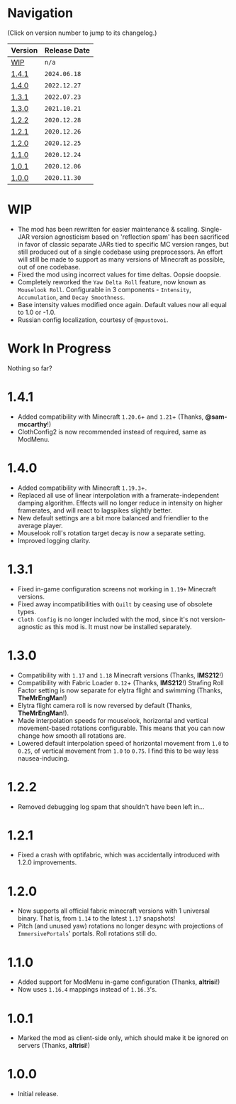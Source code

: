 # Navigation
(Click on version number to jump to its changelog.)

| Version									| Release Date |
| ----------------------------------------- | ------------ |
| [WIP](#wip)                               | `n/a`        |
| [1.4.1](#141)                             | `2024.06.18` |
| [1.4.0](#140)                             | `2022.12.27` |
| [1.3.1](#131)								| `2022.07.23` |
| [1.3.0](#130)								| `2021.10.21` |
| [1.2.2](#122)								| `2020.12.28` |
| [1.2.1](#121)								| `2020.12.26` |
| [1.2.0](#120)								| `2020.12.25` |
| [1.1.0](#110)								| `2020.12.24` |
| [1.0.1](#101)								| `2020.12.06` |
| [1.0.0](#100)								| `2020.11.30` |

# WIP

- The mod has been rewritten for easier maintenance & scaling. Single-JAR version agnosticism based on 'reflection spam' has been sacrificed in favor of classic separate JARs tied to specific MC version ranges, but still produced out of a single codebase using preprocessors. An effort will still be made to support as many versions of Minecraft as possible, out of one codebase.
- Fixed the mod using incorrect values for time deltas. Oopsie doopsie.
- Completely reworked the `Yaw Delta Roll` feature, now known as `Mouselook Roll`. Configurable in 3 components - `Intensity`, `Accumulation`, and `Decay Smoothness`.
- Base intensity values modified once again. Default values now all equal to 1.0 or -1.0.
- Russian config localization, courtesy of `@mpustovoi`.

# Work In Progress
Nothing so far?

# 1.4.1
- Added compatibility with Minecraft `1.20.6`+ and `1.21`+ (Thanks, **@sam-mccarthy**!)
- ClothConfig2 is now recommended instead of required, same as ModMenu.

# 1.4.0

- Added compatibility with Minecraft `1.19.3`+.
- Replaced all use of linear interpolation with a framerate-independent damping algorithm. Effects will no longer reduce in intensity on higher framerates, and will react to lagspikes slightly better.
- New default settings are a bit more balanced and friendlier to the average player.
- Mouselook roll's rotation target decay is now a separate setting.
- Improved logging clarity.

# 1.3.1

- Fixed in-game configuration screens not working in `1.19+` Minecraft versions.
- Fixed away incompatibilities with `Quilt` by ceasing use of obsolete types.
- `Cloth Config` is no longer included with the mod, since it's not version-agnostic as this mod is. It must now be installed separately.

# 1.3.0

- Compatibility with `1.17` and `1.18` Minecraft versions (Thanks, **IMS212**!)
- Compatibility with Fabric Loader `0.12`+ (Thanks, **IMS212**!)
    Strafing Roll Factor setting is now separate for elytra flight and swimming (Thanks, **TheMrEngMan**!)
- Elytra flight camera roll is now reversed by default (Thanks, **TheMrEngMan**!).
- Made interpolation speeds for mouselook, horizontal and vertical movement-based rotations configurable. This means that you can now change how smooth all rotations are.
- Lowered default interpolation speed of horizontal movement from `1.0` to `0.25`, of vertical movement from `1.0` to `0.75`. I find this to be way less nausea-inducing.

# 1.2.2

- Removed debugging log spam that shouldn't have been left in...

# 1.2.1

- Fixed a crash with optifabric, which was accidentally introduced with 1.2.0 improvements.

# 1.2.0

- Now supports all official fabric minecraft versions with 1 universal binary. That is, from `1.14` to the latest `1.17` snapshots!
- Pitch (and unused yaw) rotations no longer desync with projections of `ImmersivePortals`' portals. Roll rotations still do.

# 1.1.0

- Added support for ModMenu in-game configuration (Thanks, **altrisi**!)
- Now uses `1.16.4` mappings instead of `1.16.3`'s.

# 1.0.1

- Marked the mod as client-side only, which should make it be ignored on servers (Thanks, **altrisi**!)

# 1.0.0

- Initial release.